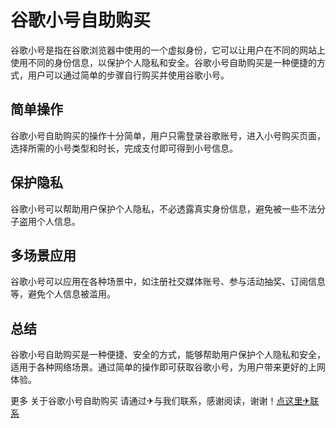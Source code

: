 # 谷歌小号自助购买

谷歌小号是指在谷歌浏览器中使用的一个虚拟身份，它可以让用户在不同的网站上使用不同的身份信息，以保护个人隐私和安全。谷歌小号自助购买是一种便捷的方式，用户可以通过简单的步骤自行购买并使用谷歌小号。

## 简单操作

谷歌小号自助购买的操作十分简单，用户只需登录谷歌账号，进入小号购买页面，选择所需的小号类型和时长，完成支付即可得到小号信息。

## 保护隐私

谷歌小号可以帮助用户保护个人隐私，不必透露真实身份信息，避免被一些不法分子盗用个人信息。

## 多场景应用

谷歌小号可以应用在各种场景中，如注册社交媒体账号、参与活动抽奖、订阅信息等，避免个人信息被滥用。

## 总结

谷歌小号自助购买是一种便捷、安全的方式，能够帮助用户保护个人隐私和安全，适用于各种网络场景。通过简单的操作即可获取谷歌小号，为用户带来更好的上网体验。

更多 关于谷歌小号自助购买 请通过✈与我们联系，感谢阅读，谢谢！[点这里✈联系](https://www.k02.cc)